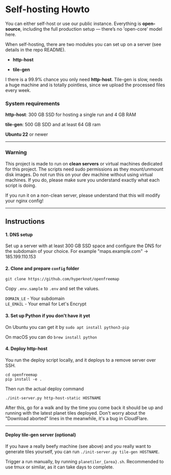 # Self-hosting Howto

You can either self-host or use our public instance. Everything is **open-source**, including the full production setup — there’s no 'open-core' model here.

When self-hosting, there are two modules you can set up on a server (see details in the repo README).

- **http-host**

- **tile-gen**

I there is a 99.9% chance you only need **http-host**. Tile-gen is slow, needs a huge machine and is totally pointless, since we upload the processed files every week.

### System requirements

**http-host**: 300 GB SSD for hosting a single run and 4 GB RAM

**tile-gen**: 500 GB SDD and at least 64 GB ram

**Ubuntu 22** or newer

---

### Warning

This project is made to run on **clean servers** or virtual machines dedicated for this project. The scripts need sudo permissions as they mount/unmount disk images. Do not run this on your dev machine without using virtual machines. If you do, please make sure you understand exactly what each script is doing.

If you run it on a non-clean server, please understand that this will modify your nginx config!

---

## Instructions

#### 1. DNS setup

Set up a server with at least 300 GB SSD space and configure the DNS for the subdomain of your choice.
For example "maps.example.com" -> 185.199.110.153

#### 2. Clone and prepare `config` folder

```
git clone https://github.com/hyperknot/openfreemap
```

Copy `.env.sample` to `.env` and set the values.

`DOMAIN_LE` - Your subdomain \
`LE_EMAIL` - Your email for Let's Encrypt

#### 3. Set up Python if you don't have it yet

On Ubuntu you can get it by `sudo apt install python3-pip`

On macOS you can do `brew install python`

#### 4. Deploy http-host

You run the deploy script locally, and it deploys to a remove server over SSH. 

```
cd openfreemap
pip install -e .
```

Then run the actual deploy command

```
./init-server.py http-host-static HOSTNAME
```

After this, go for a walk and by the time you come back it should be up and running with the latest planet tiles deployed. Don't worry about the "Download aborted" lines in the meanwhile, it's a bug in CloudFlare.

---

#### Deploy tile-gen server (optional)

If you have a really beefy machine (see above) and you really want to generate tiles yourself, you can run `./init-server.py tile-gen HOSTNAME`.

Trigger a run manually, by running `planetiler_{area}.sh`. Recommended to use tmux or similar, as it can take days to complete.
